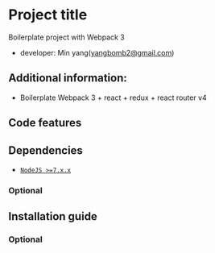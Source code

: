 # Project title

Boilerplate project with Webpack 3

* developer: Min yang(yangbomb2@gmail.com)

## Additional information:
* Boilerplate Webpack 3 + react + redux + react router v4

## Code features

## Dependencies

* [`NodeJS >=7.x.x`](https://nodejs.org)

### Optional

## Installation guide

### Optional
